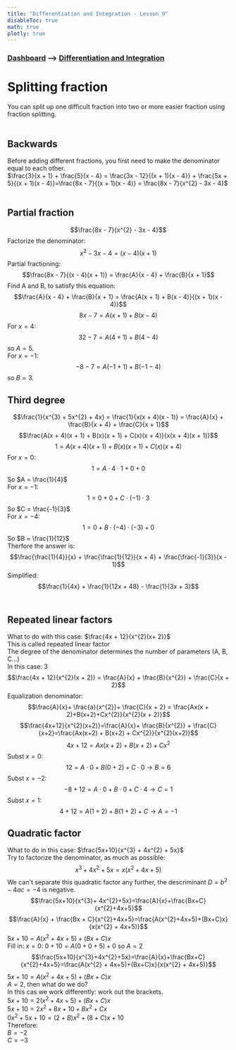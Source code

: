 ```yaml
---
title: "Differentiation and Integration - Lesson 9"
disableToc: true
math: true
plotly: true
---
```


### [Dashboard]() --> [Differentiation and Integration](Differentiation%20and%20Integration/Differentiation%20and%20Integration.md)

# <span class="highlight-blue">Splitting fraction</span>
You can <span class="blue">split up</span> one difficult fraction into two or more easier fraction using fraction splitting.<br>
<br>
## <span class="highlight-seagreen">Backwards</span>
Before adding different fractions, you first need to make the <span class="seagreen">denominator</span> equal to each other.<br>
$\frac{3}{x + 1} + \frac{5}{x - 4} = \frac{3x - 12}{(x + 1){x - 4}} + \frac{5x + 5}{(x + 1)(x - 4)}=\frac{8x - 7}{(x + 1)(x - 4)} = \frac{8x - 7}{x^{2} - 3x - 4}$<br>
<br>
## <span class="highlight-seagreen">Partial fraction</span>
$$\frac{8x - 7}{x^{2} - 3x - 4}$$
Factorize the denominator:<br>
$$x^{2} - 3x - 4 = (x - 4)(x + 1)$$
Partial fractioning:<br>
$$\frac{8x - 7}{(x - 4)(x + 1)} = \frac{A}{x - 4} + \frac{B}{x + 1}$$
Find A and B, to satisfy this equation:<br>
$$\frac{A}{x - 4} + \frac{B}{x + 1} = \frac{A(x + 1) + B(x - 4)}{(x + 1)(x - 4)}$$
$$8x - 7 = A(x + 1) + B(x - 4)$$
For $x = 4$:<br>
$$32 - 7 = A(4 + 1) + B(4 - 4)$$
so $A = 5$.<br>
For $x = -1$:<br>
$$-8 - 7 = A(-1 + 1) + B(-1 - 4)$$
so $B = 3$.<br>

## <span class="highlight-seagreen">Third degree</span>
$$\frac{1}{x^{3} + 5x^{2} + 4x} = \frac{1}{x(x + 4)(x - 1)} = \frac{A}{x} + \frac{B}{x + 4} + \frac{C}{x + 1}$$
$$\frac{A(x + 4)(x + 1) + B(x)(x + 1) + C(x)(x + 4)}{x(x + 4)(x + 1)}$$
$$1 = A(x + 4)(x + 1) + B(x)(x + 1) + C(x)(x + 4)$$
For $x = 0$:<br>
$$1 = A\cdot4\cdot1+0 + 0$$
So $A = \frac{1}{4}$<br>
For $x = -1$:<br>
$$1 = 0 + 0 + C\cdot(-1)\cdot3$$
So $C = \frac{-1}{3}$<br>
For $x = -4$:<br>
$$1 = 0 + B\cdot(-4)\cdot(-3) + 0$$
So $B = \frac{1}{12}$<br>
Therfore the answer is:<br>
$$\frac{\frac{1}{4}}{x} + \frac{\frac{1}{12}}{x + 4} + \frac{\frac{-1}{3}}{x - 1}$$
Simplified:<br>
$$\frac{1}{4x} + \frac{1}{12x + 48} - \frac{1}{3x + 3}$$
<br>
## <span class="highlight-seagreen">Repeated linear factors</span>
What to do with this case: $\frac{4x + 12}{x^{2}(x+ 2)}$<br>
This is called <span class="seagreen">repeated linear factor</span><br>
The degree of the denominator determines the number of parameters (A, B, C...)<br>
In this case: 3<br>
$$\frac{4x + 12}{x^{2}(x + 2)} = \frac{A}{x} + \frac{B}{x^{2}} + \frac{C}{x + 2}$$
Equalization denominator:<br>
$$\frac{A}{x}+ \frac{a}{x^{2}}+ \frac{C}{x + 2} = \frac{Ax(x + 2)+B(x+2)+Cx^{2}}{x^{2}(x + 2)}$$
$$\frac{4x+12}{x^{2}(x+2)}=\frac{A}{x}+ \frac{B}{x^{2}} + \frac{C}{x+2}=\frac{Ax(x+2) + B(x+2) + Cx^{2}}{x^{2}(x+2)}$$
$$4x+12=Ax(x+2)+B(x+2)+Cx^{2}$$
Subst $x = 0$:<br>
$$12 = A\cdot0+B(0+2)+C\cdot0 \longrightarrow B = 6$$
Subst $x = -2$:<br>
$$-8 + 12 = A \cdot 0 + B\cdot 0 + C \cdot 4\longrightarrow C = 1$$
Subst $x = 1$:<br>
$$4+12=A(1+2)+B(1+2)+C \longrightarrow A = -1$$

## <span class="highlight-seagreen">Quadratic factor</span>
What to do in this case: $\frac{5x+10}{x^{3} + 4x^{2} + 5x}$<br>
Try to factorize the denominator, as much as possible:<br>
$$x^{3} + 4x^{2} + 5x = x(x^{2} + 4x + 5)$$
We can't separate this quadratic factor any further, the descriminant $D = b^{2} - 4ac = -4$ is negative.<br>
$$\frac{5x+10}{x^{3}+ 4x^{2}+5x}=\frac{A}{x}+\frac{Bx+C}{x^{2}+4x+5}$$
$$\frac{A}{x} + \frac{Bx + C}{x^{2}+4x+5}=\frac{A(x^{2}+4x+5)+(Bx+C)x}{x(x^{2} + 4x+5)}$$
$5x+10=A(x^{2}+4x+5)+(Bx+C)x$<br>
Fill in: $x = 0$: $0 + 10 = A(0 + 0 + 5) + 0$ so $A = 2$<br>
$$\frac{5x+10}{x^{3}+4x^{2}+5x}=\frac{A}{x}+\frac{Bx+C}{x^{2}+4x+5}=\frac{A(x^{2} + 4x+5)+(Bx+C)x}{x(x^{2} + 4x+5)}$$
$5x+10=A(x^{2}+4x+5)+(Bx+C)x$<br>
$A=2$, then what do we do?<br>
In this cas we work differently: work out the brackets.<br>
$5x + 10 = 2(x^{2} + 4x + 5) + (Bx + C)x$<br>
$5x + 10 = 2x^{2}+ 8x + 10 + Bx^{2}+ Cx$<br>
$0x^{2}+5x+10=(2+B)x^{2} + (8+C)x + 10$<br>
Therefore:<br>
$B = -2$<br>
$C = -3$